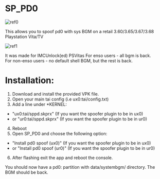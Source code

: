 # SP_PD0

![ref0](https://pbs.twimg.com/media/Dh5tl4vW4AIojI0.jpg)

This allows you to spoof pd0 with sys BGM on a retail 3.60/3.65/3.67/3.68 Playstation Vita/TV

![ref1](https://pbs.twimg.com/media/Dh5tsVFXkAIl9Xw.jpg)

It was made for IMCUnlock(ed) PSVitas
For enso users - all bgm is back. 
For non-enso users - no default shell BGM, but the rest is back.
# Installation:
1) Download and install the provided VPK file.
2) Open your main tai config (i.e ux0:tai/config.txt)
3) Add a line under *KERNEL:
 - "ux0:tai/sppd.skprx" (If you want the spoofer plugin to be in ux0)
 - or "ur0:tai/sppd.skprx" (If you want the spoofer plugin to be in ur0)
4) Reboot
5) Open SP_PD0 and choose the following option:
 - "Install pd0 spoof (ux0)" (If you want the spoofer plugin to be in ux0)
 - or "Install pd0 spoof (ur0)" (If you want the spoofer plugin to be in ur0)
6) After flashing exit the app and reboot the console.

You should now have a pd0: partition with data/systembgm/ directory.
The BGM should be back.
